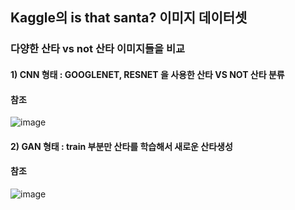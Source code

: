## Kaggle의 is that santa? 이미지 데이터셋

### 다양한 산타 vs not 산타 이미지들을 비교

#### 1) CNN 형태 : GOOGLENET, RESNET 을 사용한 산타 VS NOT 산타 분류

#### 참조

![image](https://user-images.githubusercontent.com/114221089/217723424-f6857fd9-f2c9-47b8-952d-880b77c8bfd4.png)


#### 2) GAN 형태 : train 부분만 산타를 학습해서 새로운 산타생성

#### 참조

![image](https://user-images.githubusercontent.com/114221089/217723178-f7338b1a-1a00-41f5-8062-bf4dcd6190fb.png)
